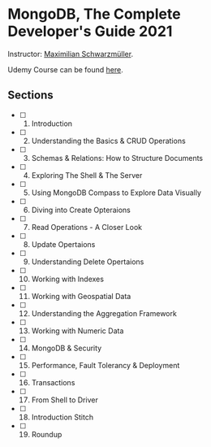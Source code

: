 # MongoDB, The Complete Developer's Guide 2021

Instructor: [Maximilian Schwarzmüller][1].

Udemy Course can be found [here][2].

## Sections

- [ ] 1. Introduction
- [ ] 2. Understanding the Basics & CRUD Operations
- [ ] 3. Schemas & Relations: How to Structure Documents
- [ ] 4. Exploring The Shell & The Server
- [ ] 5. Using MongoDB Compass to Explore Data Visually
- [ ] 6. Diving into Create Opteraions
- [ ] 7. Read Operations - A Closer Look
- [ ] 8. Update Opertaions
- [ ] 9. Understanding Delete Opertaions
- [ ] 10. Working with Indexes
- [ ] 11. Working with Geospatial Data
- [ ] 12. Understanding the Aggregation Framework
- [ ] 13. Working with Numeric Data
- [ ] 14. MongoDB & Security
- [ ] 15. Performance, Fault Tolerancy & Deployment
- [ ] 16. Transactions
- [ ] 17. From Shell to Driver
- [ ] 18. Introduction Stitch
- [ ] 19. Roundup

[1]: https://www.udemy.com/user/maximilian-schwarzmuller/
[2]: https://www.udemy.com/course/mongodb-the-complete-developers-guide/
